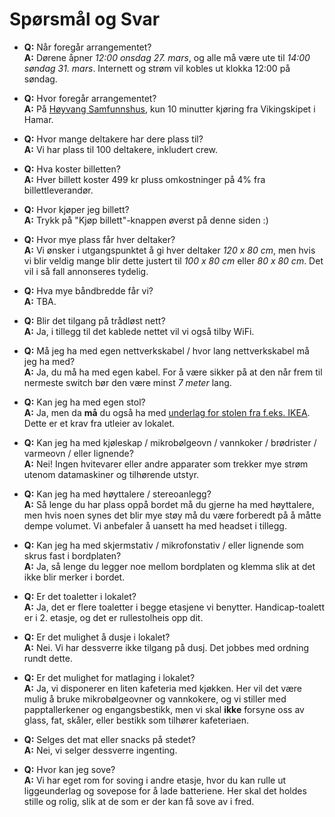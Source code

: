 # Spørsmål og Svar

* **Q:** Når foregår arrangementet?<br>
  **A:** Dørene åpner *12:00 onsdag 27. mars*, og alle må være ute til *14:00 søndag 31. mars*. Internett og strøm vil kobles ut klokka 12:00 på søndag.

* **Q:** Hvor foregår arrangementet?<br>
  **A:** På [Høyvang Samfunnshus](https://maps.app.goo.gl/aAfytFrVm4kqSrLd7), kun 10 minutter kjøring fra Vikingskipet i Hamar.

* **Q:** Hvor mange deltakere har dere plass til?<br>
  **A:** Vi har plass til 100 deltakere, inkludert crew.

* **Q:** Hva koster billetten?<br>
  **A:** Hver billett koster 499 kr pluss omkostninger på 4% fra billettleverandør.

* **Q:** Hvor kjøper jeg billett?<br>
  **A:** Trykk på "Kjøp billett"-knappen øverst på denne siden :)

* **Q:** Hvor mye plass får hver deltaker?<br>
  **A:** Vi ønsker i utgangspunktet å gi hver deltaker *120 x 80 cm*, men hvis vi blir veldig mange blir dette justert til *100 x 80 cm* eller *80 x 80 cm*. Det vil i så fall annonseres tydelig.

* **Q:** Hva mye båndbredde får vi?<br>
  **A:** TBA.

* **Q:** Blir det tilgang på trådløst nett?<br>
  **A:** Ja, i tillegg til det kablede nettet vil vi også tilby WiFi.

* **Q:** Må jeg ha med egen nettverkskabel / hvor lang nettverkskabel må jeg ha med?<br>
  **A:** Ja, du må ha med egen kabel. For å være sikker på at den når frem til nermeste switch bør den være minst *7 meter* lang.

* **Q:** Kan jeg ha med egen stol?<br>
  **A:** Ja, men da **må** du også ha med [underlag for stolen fra f.eks. IKEA](https://www.ikea.com/no/no/p/annasen-gulvbeskytter-70280907/). Dette er et krav fra utleier av lokalet.

* **Q:** Kan jeg ha med kjøleskap / mikrobølgeovn / vannkoker / brødrister / varmeovn / eller lignende?<br>
  **A:** Nei! Ingen hvitevarer eller andre apparater som trekker mye strøm utenom datamaskiner og tilhørende utstyr.

* **Q:** Kan jeg ha med høyttalere / stereoanlegg?<br>
  **A:** Så lenge du har plass oppå bordet må du gjerne ha med høyttalere, men hvis noen synes det blir mye støy må du være forberedt på å måtte dempe volumet. Vi anbefaler å uansett ha med headset i tillegg.

* **Q:** Kan jeg ha med skjermstativ / mikrofonstativ / eller lignende som skrus fast i bordplaten?<br>
  **A:** Ja, så lenge du legger noe mellom bordplaten og klemma slik at det ikke blir merker i bordet.

* **Q:** Er det toaletter i lokalet?<br>
  **A:** Ja, det er flere toaletter i begge etasjene vi benytter. Handicap-toalett er i 2. etasje, og det er rullestolheis opp dit.

* **Q:** Er det mulighet å dusje i lokalet?<br>
  **A:** Nei. Vi har dessverre ikke tilgang på dusj. Det jobbes med ordning rundt dette.

* **Q:** Er det mulighet for matlaging i lokalet?<br>
  **A:** Ja, vi disponerer en liten kafeteria med kjøkken. Her vil det være mulig å bruke mikrobølgeovner og vannkokere, og vi stiller med papptallerkener og engangsbestikk, men vi skal **ikke** forsyne oss av glass, fat, skåler, eller bestikk som tilhører kafeteriaen.

* **Q:** Selges det mat eller snacks på stedet?<br>
  **A:** Nei, vi selger dessverre ingenting.

* **Q:** Hvor kan jeg sove?<br>
  **A:** Vi har eget rom for soving i andre etasje, hvor du kan rulle ut liggeunderlag og sovepose for å lade batteriene. Her skal det holdes stille og rolig, slik at de som er der kan få sove av i fred.
